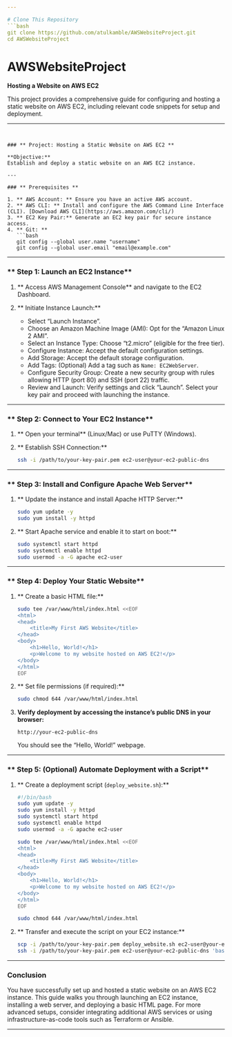 ```yaml
---

# Clone This Repository
```bash
git clone https://github.com/atulkamble/AWSWebsiteProject.git
cd AWSWebsiteProject
```

# AWSWebsiteProject
**Hosting a Website on AWS EC2**

This project provides a comprehensive guide for configuring and hosting a static website on AWS EC2, including relevant code snippets for setup and deployment.

---
```


### ** Project: Hosting a Static Website on AWS EC2 **

**Objective:**  
Establish and deploy a static website on an AWS EC2 instance.

---

### ** Prerequisites **

1. ** AWS Account: ** Ensure you have an active AWS account.
2. ** AWS CLI: ** Install and configure the AWS Command Line Interface (CLI). [Download AWS CLI](https://aws.amazon.com/cli/)
3. ** EC2 Key Pair:** Generate an EC2 key pair for secure instance access.
4. ** Git: **
   ```bash
   git config --global user.name "username"
   git config --global user.email "email@example.com"
   ```

---

### ** Step 1: Launch an EC2 Instance**

1. ** Access AWS Management Console** and navigate to the EC2 Dashboard.

2. ** Initiate Instance Launch:**
   - Select “Launch Instance”.
   - Choose an Amazon Machine Image (AMI): Opt for the “Amazon Linux 2 AMI”.
   - Select an Instance Type: Choose “t2.micro” (eligible for the free tier).
   - Configure Instance: Accept the default configuration settings.
   - Add Storage: Accept the default storage configuration.
   - Add Tags: (Optional) Add a tag such as `Name: EC2WebServer`.
   - Configure Security Group: Create a new security group with rules allowing HTTP (port 80) and SSH (port 22) traffic.
   - Review and Launch: Verify settings and click “Launch”. Select your key pair and proceed with launching the instance.

---

### ** Step 2: Connect to Your EC2 Instance**

1. ** Open your terminal** (Linux/Mac) or use PuTTY (Windows).

2. ** Establish SSH Connection:**
   ```bash
   ssh -i /path/to/your-key-pair.pem ec2-user@your-ec2-public-dns
   ```

---

### ** Step 3: Install and Configure Apache Web Server**

1. ** Update the instance and install Apache HTTP Server:**
   ```bash
   sudo yum update -y
   sudo yum install -y httpd
   ```

2. ** Start Apache service and enable it to start on boot:**
   ```bash
   sudo systemctl start httpd
   sudo systemctl enable httpd
   sudo usermod -a -G apache ec2-user
   ```

---

### ** Step 4: Deploy Your Static Website**

1. ** Create a basic HTML file:**
   ```bash
   sudo tee /var/www/html/index.html <<EOF
   <html>
   <head>
       <title>My First AWS Website</title>
   </head>
   <body>
       <h1>Hello, World!</h1>
       <p>Welcome to my website hosted on AWS EC2!</p>
   </body>
   </html>
   EOF
   ```

2. ** Set file permissions (if required):**
   ```bash
   sudo chmod 644 /var/www/html/index.html
   ```

3. **Verify deployment by accessing the instance’s public DNS in your browser:**
   ```
   http://your-ec2-public-dns
   ```

   You should see the “Hello, World!” webpage.

---

### ** Step 5: (Optional) Automate Deployment with a Script**

1. ** Create a deployment script (`deploy_website.sh`):**
   ```bash
   #!/bin/bash
   sudo yum update -y
   sudo yum install -y httpd
   sudo systemctl start httpd
   sudo systemctl enable httpd
   sudo usermod -a -G apache ec2-user

   sudo tee /var/www/html/index.html <<EOF
   <html>
   <head>
       <title>My First AWS Website</title>
   </head>
   <body>
       <h1>Hello, World!</h1>
       <p>Welcome to my website hosted on AWS EC2!</p>
   </body>
   </html>
   EOF

   sudo chmod 644 /var/www/html/index.html
   ```

2. ** Transfer and execute the script on your EC2 instance:**
   ```bash
   scp -i /path/to/your-key-pair.pem deploy_website.sh ec2-user@your-ec2-public-dns:/home/ec2-user/
   ssh -i /path/to/your-key-pair.pem ec2-user@your-ec2-public-dns 'bash /home/ec2-user/deploy_website.sh'
   ```

---

### **Conclusion**

You have successfully set up and hosted a static website on an AWS EC2 instance. This guide walks you through launching an EC2 instance, installing a web server, and deploying a basic HTML page. For more advanced setups, consider integrating additional AWS services or using infrastructure-as-code tools such as Terraform or Ansible.

---
